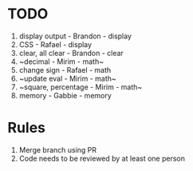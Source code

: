 # TODO

1. display output - Brandon - display
1. CSS - Rafael - display
1. clear, all clear - Brandon - clear
1. ~decimal - Mirim - math~
1. change sign - Rafael - math
1. ~update eval - Mirim - math~
1. ~square, percentage - Mirim - math~
1. memory - Gabbie - memory

# Rules

1. Merge branch using PR
1. Code needs to be reviewed by at least one person
